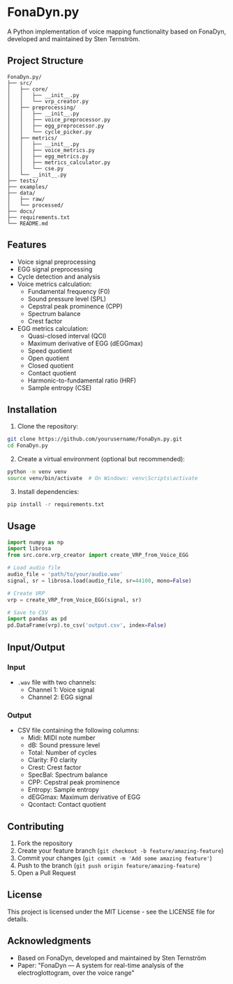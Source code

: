 # FonaDyn.py

A Python implementation of voice mapping functionality based on FonaDyn, developed and maintained by Sten Ternström.

## Project Structure

```
FonaDyn.py/
├── src/
│   ├── core/
│   │   ├── __init__.py
│   │   └── vrp_creator.py
│   ├── preprocessing/
│   │   ├── __init__.py
│   │   ├── voice_preprocessor.py
│   │   ├── egg_preprocessor.py
│   │   └── cycle_picker.py
│   ├── metrics/
│   │   ├── __init__.py
│   │   ├── voice_metrics.py
│   │   ├── egg_metrics.py
│   │   ├── metrics_calculator.py
│   │   └── cse.py
│   └── __init__.py
├── tests/
├── examples/
├── data/
│   ├── raw/
│   └── processed/
├── docs/
├── requirements.txt
└── README.md
```

## Features

- Voice signal preprocessing
- EGG signal preprocessing
- Cycle detection and analysis
- Voice metrics calculation:
  - Fundamental frequency (F0)
  - Sound pressure level (SPL)
  - Cepstral peak prominence (CPP)
  - Spectrum balance
  - Crest factor
- EGG metrics calculation:
  - Quasi-closed interval (QCI)
  - Maximum derivative of EGG (dEGGmax)
  - Speed quotient
  - Open quotient
  - Closed quotient
  - Contact quotient
  - Harmonic-to-fundamental ratio (HRF)
  - Sample entropy (CSE)

## Installation

1. Clone the repository:
```bash
git clone https://github.com/yourusername/FonaDyn.py.git
cd FonaDyn.py
```

2. Create a virtual environment (optional but recommended):
```bash
python -m venv venv
source venv/bin/activate  # On Windows: venv\Scripts\activate
```

3. Install dependencies:
```bash
pip install -r requirements.txt
```

## Usage

```python
import numpy as np
import librosa
from src.core.vrp_creator import create_VRP_from_Voice_EGG

# Load audio file
audio_file = 'path/to/your/audio.wav'
signal, sr = librosa.load(audio_file, sr=44100, mono=False)

# Create VRP
vrp = create_VRP_from_Voice_EGG(signal, sr)

# Save to CSV
import pandas as pd
pd.DataFrame(vrp).to_csv('output.csv', index=False)
```

## Input/Output

### Input
- `.wav` file with two channels:
  - Channel 1: Voice signal
  - Channel 2: EGG signal

### Output
- CSV file containing the following columns:
  - Midi: MIDI note number
  - dB: Sound pressure level
  - Total: Number of cycles
  - Clarity: F0 clarity
  - Crest: Crest factor
  - SpecBal: Spectrum balance
  - CPP: Cepstral peak prominence
  - Entropy: Sample entropy
  - dEGGmax: Maximum derivative of EGG
  - Qcontact: Contact quotient

## Contributing

1. Fork the repository
2. Create your feature branch (`git checkout -b feature/amazing-feature`)
3. Commit your changes (`git commit -m 'Add some amazing feature'`)
4. Push to the branch (`git push origin feature/amazing-feature`)
5. Open a Pull Request

## License

This project is licensed under the MIT License - see the LICENSE file for details.

## Acknowledgments

- Based on FonaDyn, developed and maintained by Sten Ternström
- Paper: "FonaDyn — A system for real-time analysis of the electroglottogram, over the voice range" 